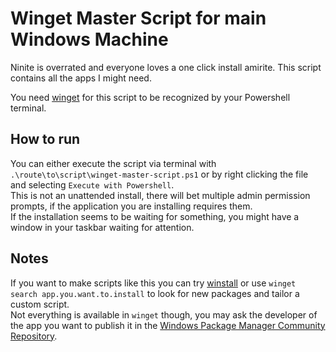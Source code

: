 # Winget Master Script for main Windows Machine
Ninite is overrated and everyone loves a one click install amirite. This script contains all the apps I might need.

You need [winget](https://github.com/microsoft/winget-cli/) for this script to be recognized by your Powershell terminal.

## How to run

You can either execute the script via terminal with `.\route\to\script\winget-master-script.ps1` or by right clicking the file and selecting `Execute with Powershell`.\
This is not an unattended install, there will bet multiple admin permission prompts, if the application you are installing requires them.\
If the installation seems to be waiting for something, you might have a window in your taskbar waiting for attention.

## Notes
If you want to make scripts like this you can try [winstall](https://winstall.app/) or use `winget search app.you.want.to.install` to look for new packages and tailor a custom script.\
Not everything is available in `winget` though, you may ask the developer of the app you want to publish it in the [Windows Package Manager Community Repository](https://docs.microsoft.com/es-es/windows/package-manager/package/repository).
